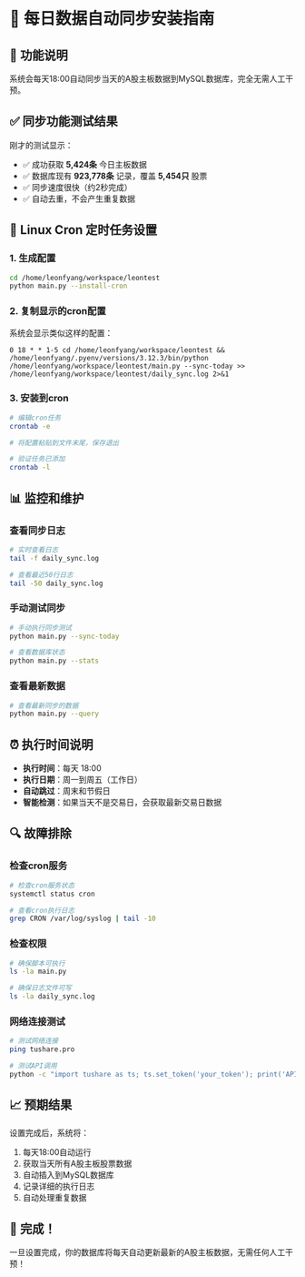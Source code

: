 # 📅 每日数据自动同步安装指南

## 🎯 功能说明
系统会每天18:00自动同步当天的A股主板数据到MySQL数据库，完全无需人工干预。

## ✅ 同步功能测试结果
刚才的测试显示：
- ✅ 成功获取 **5,424条** 今日主板数据
- ✅ 数据库现有 **923,778条** 记录，覆盖 **5,454只** 股票
- ✅ 同步速度很快（约2秒完成）
- ✅ 自动去重，不会产生重复数据

## 🔧 Linux Cron 定时任务设置

### 1. 生成配置
```bash
cd /home/leonfyang/workspace/leontest
python main.py --install-cron
```

### 2. 复制显示的cron配置
系统会显示类似这样的配置：
```
0 18 * * 1-5 cd /home/leonfyang/workspace/leontest && /home/leonfyang/.pyenv/versions/3.12.3/bin/python /home/leonfyang/workspace/leontest/main.py --sync-today >> /home/leonfyang/workspace/leontest/daily_sync.log 2>&1
```

### 3. 安装到cron
```bash
# 编辑cron任务
crontab -e

# 将配置粘贴到文件末尾，保存退出

# 验证任务已添加
crontab -l
```

## 📊 监控和维护

### 查看同步日志
```bash
# 实时查看日志
tail -f daily_sync.log

# 查看最近50行日志
tail -50 daily_sync.log
```

### 手动测试同步
```bash
# 手动执行同步测试
python main.py --sync-today

# 查看数据库状态
python main.py --stats
```

### 查看最新数据
```bash
# 查看最新同步的数据
python main.py --query
```

## ⏰ 执行时间说明
- **执行时间**：每天 18:00
- **执行日期**：周一到周五（工作日）
- **自动跳过**：周末和节假日
- **智能检测**：如果当天不是交易日，会获取最新交易日数据

## 🔍 故障排除

### 检查cron服务
```bash
# 检查cron服务状态
systemctl status cron

# 查看cron执行日志
grep CRON /var/log/syslog | tail -10
```

### 检查权限
```bash
# 确保脚本可执行
ls -la main.py

# 确保日志文件可写
ls -la daily_sync.log
```

### 网络连接测试
```bash
# 测试网络连接
ping tushare.pro

# 测试API调用
python -c "import tushare as ts; ts.set_token('your_token'); print('API测试成功')"
```

## 📈 预期结果
设置完成后，系统将：
1. 每天18:00自动运行
2. 获取当天所有A股主板股票数据
3. 自动插入到MySQL数据库
4. 记录详细的执行日志
5. 自动处理重复数据

## 🎉 完成！
一旦设置完成，你的数据库将每天自动更新最新的A股主板数据，无需任何人工干预！
